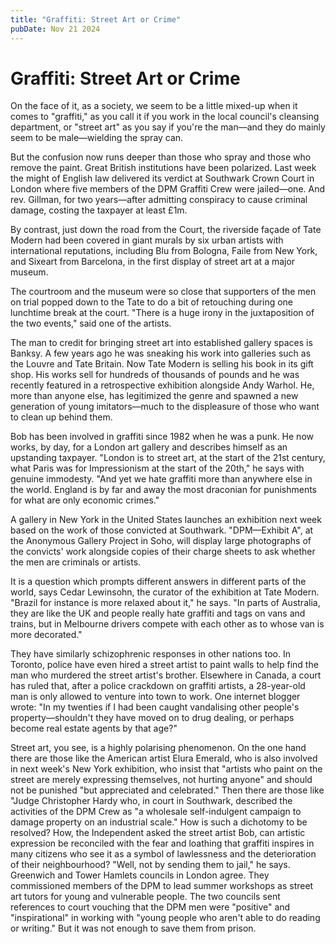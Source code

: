 ```yaml
---
title: "Graffiti: Street Art or Crime"
pubDate: Nov 21 2024
---
```

# Graffiti: Street Art or Crime

On the face of it, as a society, we seem to be a little mixed-up when it comes to "graffiti," as you call it if you work in the local council's cleansing department, or "street art" as you say if you're the man—and they do mainly seem to be male—wielding the spray can.

But the confusion now runs deeper than those who spray and those who remove the paint. Great British institutions have been polarized. Last week the might of English law delivered its verdict at Southwark Crown Court in London where five members of the DPM Graffiti Crew were jailed—one. And rev. Gillman, for two years—after admitting conspiracy to cause criminal damage, costing the taxpayer at least £1m.

By contrast, just down the road from the Court, the riverside façade of Tate Modern had been covered in giant murals by six urban artists with international reputations, including Blu from Bologna, Faile from New York, and Sixeart from Barcelona, in the first display of street art at a major museum.

The courtroom and the museum were so close that supporters of the men on trial popped down to the Tate to do a bit of retouching during one lunchtime break at the court. "There is a huge irony in the juxtaposition of the two events," said one of the artists.

The man to credit for bringing street art into established gallery spaces is Banksy. A few years ago he was sneaking his work into galleries such as the Louvre and Tate Britain. Now Tate Modern is selling his book in its gift shop. His works sell for hundreds of thousands of pounds and he was recently featured in a retrospective exhibition alongside Andy Warhol. He, more than anyone else, has legitimized the genre and spawned a new generation of young imitators—much to the displeasure of those who want to clean up behind them.

Bob has been involved in graffiti since 1982 when he was a punk. He now works, by day, for a London art gallery and describes himself as an upstanding taxpayer. "London is to street art, at the start of the 21st century, what Paris was for Impressionism at the start of the 20th," he says with genuine immodesty. "And yet we hate graffiti more than anywhere else in the world. England is by far and away the most draconian for punishments for what are only economic crimes."

A gallery in New York in the United States launches an exhibition next week based on the work of those convicted at Southwark. "DPM—Exhibit A", at the Anonymous Gallery Project in Soho, will display large photographs of the convicts' work alongside copies of their charge sheets to ask whether the men are criminals or artists.

It is a question which prompts different answers in different parts of the world, says Cedar Lewinsohn, the curator of the exhibition at Tate Modern. "Brazil for instance is more relaxed about it," he says. "In parts of Australia, they are like the UK and people really hate graffiti and tags on vans and trains, but in Melbourne drivers compete with each other as to whose van is more decorated."

They have similarly schizophrenic responses in other nations too. In Toronto, police have even hired a street artist to paint walls to help find the man who murdered the street artist's brother. Elsewhere in Canada, a court has ruled that, after a police crackdown on graffiti artists, a 28-year-old man is only allowed to venture into town to work. One internet blogger wrote: "In my twenties if I had been caught vandalising other people's property—shouldn't they have moved on to drug dealing, or perhaps become real estate agents by that age?"

Street art, you see, is a highly polarising phenomenon. On the one hand there are those like the American artist Elura Emerald, who is also involved in next week's New York exhibition, who insist that "artists who paint on the street are merely expressing themselves, not hurting anyone" and should not be punished "but appreciated and celebrated." Then there are those like "Judge Christopher Hardy who, in court in Southwark, described the activities of the DPM Crew as "a wholesale self-indulgent campaign to damage property on an industrial scale." How is such a dichotomy to be resolved? How, the Independent asked the street artist Bob, can artistic expression be reconciled with the fear and loathing that graffiti inspires in many citizens who see it as a symbol of lawlessness and the deterioration of their neighbourhood? "Well, not by sending them to jail," he says. Greenwich and Tower Hamlets councils in London agree. They commissioned members of the DPM to lead summer workshops as street art tutors for young and vulnerable people. The two councils sent references to court vouching that the DPM men were "positive" and "inspirational" in working with "young people who aren't able to do reading or writing." But it was not enough to save them from prison.
